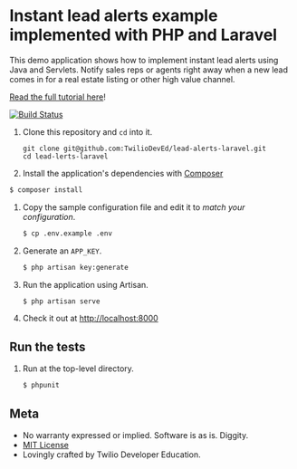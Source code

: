 # Instant lead alerts example implemented with PHP and Laravel

This demo application shows how to implement instant lead alerts using Java and
Servlets. Notify sales reps or agents right away when a new lead comes in for
a real estate listing or other high value channel.

[Read the full tutorial here](https://www.twilio.com/docs/tutorials/walkthrough/lead-alerts/php/laravel)!


[![Build Status](https://travis-ci.org/TwilioDevEd/lead-alerts-laravel.svg)](https://travis-ci.org/TwilioDevEd/lead-alerts-laravel)

1. Clone this repository and `cd` into it.
   ```
   git clone git@github.com:TwilioDevEd/lead-alerts-laravel.git
   cd lead-lerts-laravel
   ```

1. Install the application's dependencies with [Composer](https://getcomposer.org/)

  ```bash
  $ composer install
  ```

1. Copy the sample configuration file and edit it to _match your configuration_.

   ```bash
   $ cp .env.example .env
   ```

1. Generate an `APP_KEY`.

   ```bash
   $ php artisan key:generate
   ```

1. Run the application using Artisan.

   ```bash
   $ php artisan serve
   ```

1. Check it out at [http://localhost:8000](http://localhost:8000)

## Run the tests

1. Run at the top-level directory.

   ```bash
   $ phpunit
   ```

## Meta

* No warranty expressed or implied. Software is as is. Diggity.
* [MIT License](http://www.opensource.org/licenses/mit-license.html)
* Lovingly crafted by Twilio Developer Education.
